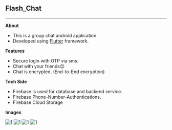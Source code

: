 ## Flash_Chat ##
- - - -

**About**
- This is a group chat android application
- Developed using [Flutter](https://flutter.dev/) framework.

**Features**
- Secure login with OTP via sms.
- Chat with your friends😉
- Chat is encrypted. (End-to-End encryption)

**Tech Side**
- Firebase is used for database and backend service.
- Firebase Phone-Number-Authentications.
- Firebase Cloud Storage

**Images**

![1](/readme_images/1.jpeg)    ![1](/readme_images/2.jpeg)    ![1](/readme_images/3.jpeg)    ![1](/readme_images/4.jpeg)    


